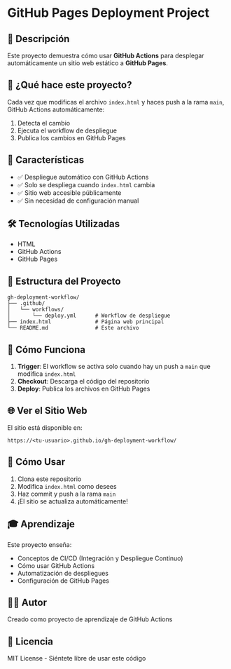 # GitHub Pages Deployment Project

## 📖 Descripción

Este proyecto demuestra cómo usar **GitHub Actions** para desplegar automáticamente un sitio web estático a **GitHub Pages**.

## 🎯 ¿Qué hace este proyecto?

Cada vez que modificas el archivo `index.html` y haces push a la rama `main`, GitHub Actions automáticamente:
1. Detecta el cambio
2. Ejecuta el workflow de despliegue
3. Publica los cambios en GitHub Pages

## 🚀 Características

- ✅ Despliegue automático con GitHub Actions
- ✅ Solo se despliega cuando `index.html` cambia
- ✅ Sitio web accesible públicamente
- ✅ Sin necesidad de configuración manual

## 🛠️ Tecnologías Utilizadas

- HTML
- GitHub Actions
- GitHub Pages

## 📂 Estructura del Proyecto

```
gh-deployment-workflow/
├── .github/
│   └── workflows/
│       └── deploy.yml      # Workflow de despliegue
├── index.html              # Página web principal
└── README.md               # Este archivo
```

## 🔧 Cómo Funciona

1. **Trigger**: El workflow se activa solo cuando hay un push a `main` que modifica `index.html`
2. **Checkout**: Descarga el código del repositorio
3. **Deploy**: Publica los archivos en GitHub Pages

## 🌐 Ver el Sitio Web

El sitio está disponible en:
```
https://<tu-usuario>.github.io/gh-deployment-workflow/
```

## 📝 Cómo Usar

1. Clona este repositorio
2. Modifica `index.html` como desees
3. Haz commit y push a la rama `main`
4. ¡El sitio se actualiza automáticamente!

## 🎓 Aprendizaje

Este proyecto enseña:
- Conceptos de CI/CD (Integración y Despliegue Continuo)
- Cómo usar GitHub Actions
- Automatización de despliegues
- Configuración de GitHub Pages

## 👨‍💻 Autor

Creado como proyecto de aprendizaje de GitHub Actions

## 📄 Licencia

MIT License - Siéntete libre de usar este código